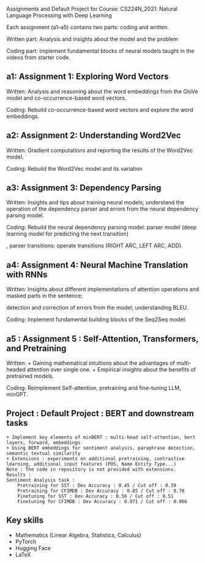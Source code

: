 Assignments and Default Project for Course: CS224N_2021: Natural Language Processing with Deep Learning

Each assignment (a1–a5) contains two parts: coding and written.

Written part: Analysis and insights about the model and the problem

Coding part: Implement fundamental blocks of neural models taught in the videos from starter code.

## a1: Assignment 1: Exploring Word Vectors

Written: Analysis and reasoning about the word embeddings from the GloVe model and co-occurrence-based word vectors.

Coding: Rebuild co-occurrence-based word vectors and explore the word embeddings.

## a2: Assignment 2: Understanding Word2Vec

Written: Gradient computations and reporting the results of the Word2Vec model.

Coding: Rebuild the Word2Vec model and its variation

## a3: Assignment 3: Dependency Parsing

Written: Insights and tips about training neural models; understand the operation of the dependency parser and errors from the neural dependency parsing model.

Coding: Rebuild the neural dependency parsing model: parser model (deep learning model for predicting the next transition)

, parser transitions: operate transitions (RIGHT ARC, LEFT ARC, ADD).
## a4: Assignment 4: Neural Machine Translation with RNNs

Written: Insights about different implementations of attention operations and masked parts in the sentence; 

detection and correction of errors from the model; understanding BLEU.

Coding: Implement fundamental building blocks of the Seq2Seq model.
## a5 : Assignment 5 : Self-Attention, Transformers, and Pretraining
Written: + Gaining mathematical intuitions about the advantages of multi-headed attention over single one. 
         + Empirical insights about the benefits of pretrained models.

Coding: Reimplement Self-attention, pretraining and fine-tuning LLM, minGPT.

## Project : Default Project : BERT and downstream tasks
    + Implement key elements of minBERT : multi-head self-attention, bert layers, forward, embeddings
    + Using BERT embeddings for sentiment analysis, paraphrase detection, semantic textual similarity
    + Extensions : experiments on additional pretraining, contrastive learning, additional input features (POS, Name Entity Type...)
    Note : The code in repository is not provided with extensions.
    Results :
    Sentiment Analysis task : 
        Pretraining for SST : Dev Accuracy : 0.45 / Cut off : 0.39
        Pretraining for CFIMDB : Dev Accuracy : 0.85 / Cut off : 0.78
        Finetuning for SST : Dev Accuracy : 0.56 / Cut off : 0.51
        Finetuning for CFIMDB : Dev Accuracy : 0.971 / Cut off : 0.966


## Key skills
+ Mathematics (Linear Algebra, Statistics, Calculus)
+ PyTorch
+ Hugging Face
+ LaTeX

